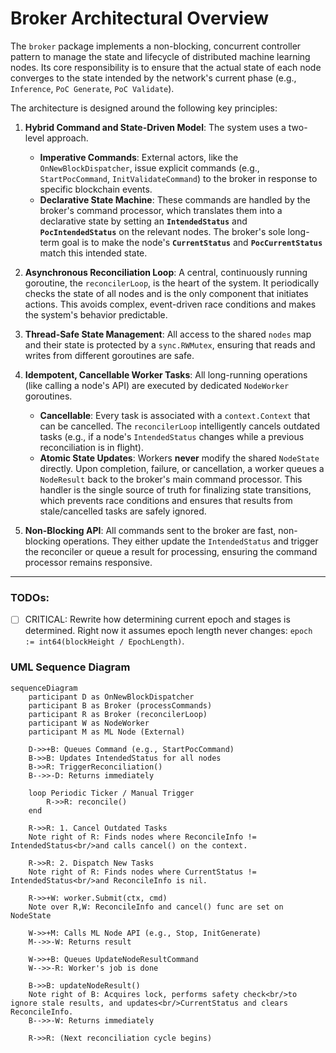 # Broker Architectural Overview

The `broker` package implements a non-blocking, concurrent controller pattern to manage the state and lifecycle of distributed machine learning nodes. Its core responsibility is to ensure that the actual state of each node converges to the state intended by the network's current phase (e.g., `Inference`, `PoC Generate`, `PoC Validate`).

The architecture is designed around the following key principles:

1.  **Hybrid Command and State-Driven Model**: The system uses a two-level approach.
    *   **Imperative Commands**: External actors, like the `OnNewBlockDispatcher`, issue explicit commands (e.g., `StartPocCommand`, `InitValidateCommand`) to the broker in response to specific blockchain events.
    *   **Declarative State Machine**: These commands are handled by the broker's command processor, which translates them into a declarative state by setting an **`IntendedStatus`** and **`PocIntendedStatus`** on the relevant nodes. The broker's sole long-term goal is to make the node's **`CurrentStatus`** and **`PocCurrentStatus`** match this intended state.

2.  **Asynchronous Reconciliation Loop**: A central, continuously running goroutine, the `reconcilerLoop`, is the heart of the system. It periodically checks the state of all nodes and is the only component that initiates actions. This avoids complex, event-driven race conditions and makes the system's behavior predictable.

3.  **Thread-Safe State Management**: All access to the shared `nodes` map and their state is protected by a `sync.RWMutex`, ensuring that reads and writes from different goroutines are safe.

4.  **Idempotent, Cancellable Worker Tasks**: All long-running operations (like calling a node's API) are executed by dedicated `NodeWorker` goroutines.
    *   **Cancellable**: Every task is associated with a `context.Context` that can be cancelled. The `reconcilerLoop` intelligently cancels outdated tasks (e.g., if a node's `IntendedStatus` changes while a previous reconciliation is in flight).
    *   **Atomic State Updates**: Workers **never** modify the shared `NodeState` directly. Upon completion, failure, or cancellation, a worker queues a `NodeResult` back to the broker's main command processor. This handler is the single source of truth for finalizing state transitions, which prevents race conditions and ensures that results from stale/cancelled tasks are safely ignored.

5.  **Non-Blocking API**: All commands sent to the broker are fast, non-blocking operations. They either update the `IntendedStatus` and trigger the reconciler or queue a result for processing, ensuring the command processor remains responsive.

---

### TODOs:

- [ ] CRITICAL: Rewrite how determining current epoch and stages is determined. Right now it assumes epoch length never changes: `epoch := int64(blockHeight / EpochLength)`.

### UML Sequence Diagram

```mermaid
sequenceDiagram
    participant D as OnNewBlockDispatcher
    participant B as Broker (processCommands)
    participant R as Broker (reconcilerLoop)
    participant W as NodeWorker
    participant M as ML Node (External)

    D->>+B: Queues Command (e.g., StartPocCommand)
    B->>B: Updates IntendedStatus for all nodes
    B->>R: TriggerReconciliation()
    B-->>-D: Returns immediately

    loop Periodic Ticker / Manual Trigger
        R->>R: reconcile()
    end

    R->>R: 1. Cancel Outdated Tasks
    Note right of R: Finds nodes where ReconcileInfo != IntendedStatus<br/>and calls cancel() on the context.

    R->>R: 2. Dispatch New Tasks
    Note right of R: Finds nodes where CurrentStatus != IntendedStatus<br/>and ReconcileInfo is nil.

    R->>+W: worker.Submit(ctx, cmd)
    Note over R,W: ReconcileInfo and cancel() func are set on NodeState

    W->>+M: Calls ML Node API (e.g., Stop, InitGenerate)
    M-->>-W: Returns result

    W->>+B: Queues UpdateNodeResultCommand
    W-->>-R: Worker's job is done

    B->>B: updateNodeResult()
    Note right of B: Acquires lock, performs safety check<br/>to ignore stale results, and updates<br/>CurrentStatus and clears ReconcileInfo.
    B-->>-W: Returns immediately

    R->>R: (Next reconciliation cycle begins)
``` 
